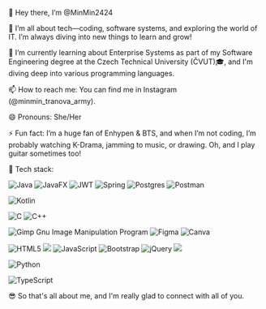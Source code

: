 👋 Hey there, I’m @MinMin2424

👀 I’m all about tech—coding, software systems, and exploring the world of IT. I’m always diving into new things to learn and grow!

🌱 I’m currently learning about Enterprise Systems as part of my Software Engineering degree at the Czech Technical University (ČVUT)🎓, and I'm diving deep into various programming languages.

📫 How to reach me: You can find me in Instagram (@minmin_tranova_army).

😄 Pronouns: She/Her

⚡ Fun fact: I’m a huge fan of Enhypen & BTS, and when I’m not coding, I’m probably watching K-Drama, jamming to music, or drawing. Oh, and I play guitar sometimes too!

🔧 Tech stack:

  ![Java](https://img.shields.io/badge/java-%23ED8B00.svg?style=for-the-badge&logo=openjdk&logoColor=white) <!-- Java -->
  ![JavaFX](https://img.shields.io/badge/javafx-%23FF0000.svg?style=for-the-badge&logo=javafx&logoColor=white) <!-- JavaFX -->
  ![JWT](https://img.shields.io/badge/JWT-black?style=for-the-badge&logo=JSON%20web%20tokens) <!-- JWT -->
  ![Spring](https://img.shields.io/badge/spring-%236DB33F.svg?style=for-the-badge&logo=spring&logoColor=white) <!-- Spring -->
  ![Postgres](https://img.shields.io/badge/postgres-%23316192.svg?style=for-the-badge&logo=postgresql&logoColor=white) <!-- Postgres -->
  ![Postman](https://img.shields.io/badge/Postman-FF6C37?style=for-the-badge&logo=postman&logoColor=white) <!-- Postman -->
  <!-- ![Elasticsearch](https://img.shields.io/badge/elasticsearch-%230377CC.svg?style=for-the-badge&logo=elasticsearch&logoColor=white) <!-- Elastic Search -->
  <!-- ![Docker](https://img.shields.io/badge/docker-%230db7ed.svg?style=for-the-badge&logo=docker&logoColor=white) <!-- Docker -->

  ![Kotlin](https://img.shields.io/badge/kotlin-%237F52FF.svg?style=for-the-badge&logo=kotlin&logoColor=white) <!-- Kotlin -->

  ![C](https://img.shields.io/badge/c-%2300599C.svg?style=for-the-badge&logo=c&logoColor=white) <!-- C -->
  ![C++](https://img.shields.io/badge/c++-%2300599C.svg?style=for-the-badge&logo=c%2B%2B&logoColor=white) <!-- C++ -->
  
  ![Gimp Gnu Image Manipulation Program](https://img.shields.io/badge/Gimp-657D8B?style=for-the-badge&logo=gimp&logoColor=FFFFFF) <!-- Gimp -->
  ![Figma](https://img.shields.io/badge/figma-%23F24E1E.svg?style=for-the-badge&logo=figma&logoColor=white) <!-- Figma -->
  ![Canva](https://img.shields.io/badge/Canva-%2300C4CC.svg?style=for-the-badge&logo=Canva&logoColor=white) <!-- Canva -->

  ![HTML5](https://img.shields.io/badge/html5-%23E34F26.svg?style=for-the-badge&logo=html5&logoColor=white) <!-- HTML -->
  <img src="https://img.shields.io/badge/css3%20-%231572B6.svg?&style=for-the-badge&logo=css3&logoColor=white"/> <!-- CSS -->
  ![JavaScript](https://img.shields.io/badge/javascript-%23323330.svg?style=for-the-badge&logo=javascript&logoColor=%23F7DF1E) <!-- JavaScript -->
  ![Bootstrap](https://img.shields.io/badge/bootstrap-%238511FA.svg?style=for-the-badge&logo=bootstrap&logoColor=white) <!-- Bootstrap -->
  ![jQuery](https://img.shields.io/badge/jquery-%230769AD.svg?style=for-the-badge&logo=jquery&logoColor=white) <!-- jQuery -->
  <img src="https://img.shields.io/badge/php-%23777BB4.svg?&style=for-the-badge&logo=php&logoColor=white"/> <!-- PHP -->

  ![Python](https://img.shields.io/badge/python-3670A0?style=for-the-badge&logo=python&logoColor=ffdd54) <!-- Python -->

  ![TypeScript](https://img.shields.io/badge/typescript-%23007ACC.svg?style=for-the-badge&logo=typescript&logoColor=white) <!-- TypeScript -->

  <!-- <img src="https://img.shields.io/badge/kotlin-%230095D5.svg?&style=for-the-badge&logo=kotlin&logoColor=white"/> -->

😎 So that's all about me, and I'm really glad to connect with all of you.

<!---
MinMin2424/MinMin2424 is a ✨ special ✨ repository because its `README.md` (this file) appears on your GitHub profile.
You can click the Preview link to take a look at your changes.
--->
